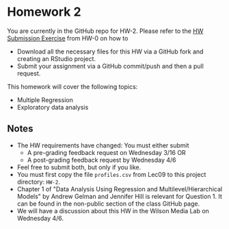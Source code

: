 # Homework 2

You are currently in the GitHub repo for HW-2. Please refer to the [HW
Submission 
Exercise](https://github.com/Middlebury-Data-Science/HW-0#hw-submission-exercise)
from HW-0 on how to

* Download all the necessary files for this HW via a GitHub fork and creating an RStudio project.
* Submit your assignment via a GitHub commit/push and then a pull request.

This homework will cover the following topics:

* Multiple Regression
* Exploratory data analysis

## Notes

* The HW requirements have changed: You must either submit
    + A pre-grading feedback request on Wednesday 3/16 OR
    + A post-grading feedback request by Wednesday 4/6
* Feel free to submit both, but only if you like.  
* You must first copy the file `profiles.csv` from Lec09 to this project
directory: `HW-2`.
* Chapter 1 of "Data Analysis Using Regression and Multilevel/Hierarchical
Models" by Andrew Gelman and Jennifer Hill is relevant for Question 1. It can be
found in the non-public section of the class GitHub page.
* We will have a discussion about this HW in the Wilson Media Lab on Wednesday
4/6.
